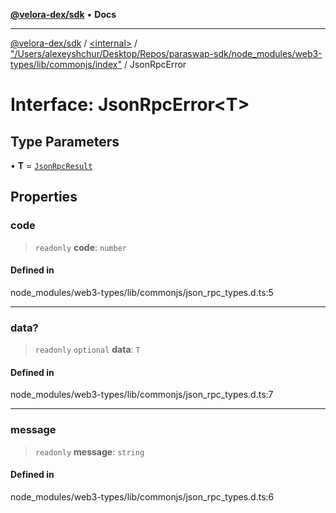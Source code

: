 [**@velora-dex/sdk**](../../../../README.md) • **Docs**

***

[@velora-dex/sdk](../../../../globals.md) / [\<internal\>](../../../README.md) / ["/Users/alexeyshchur/Desktop/Repos/paraswap-sdk/node\_modules/web3-types/lib/commonjs/index"](../README.md) / JsonRpcError

# Interface: JsonRpcError\<T\>

## Type Parameters

• **T** = [`JsonRpcResult`](../../../type-aliases/JsonRpcResult.md)

## Properties

### code

> `readonly` **code**: `number`

#### Defined in

node\_modules/web3-types/lib/commonjs/json\_rpc\_types.d.ts:5

***

### data?

> `readonly` `optional` **data**: `T`

#### Defined in

node\_modules/web3-types/lib/commonjs/json\_rpc\_types.d.ts:7

***

### message

> `readonly` **message**: `string`

#### Defined in

node\_modules/web3-types/lib/commonjs/json\_rpc\_types.d.ts:6

